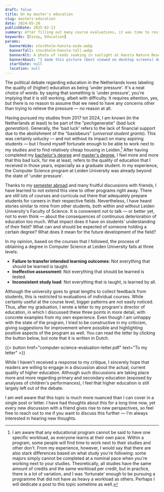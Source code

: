 ```yaml
---
draft: false
title: On my master's education
slug: masters-education
date: 2024-05-20
publishDate: 2025-02-13
summary: After filling out many course evaluations, it was time to review my entire master's programme.
keywords: [Essay, Education]
params:
  bannerWide: stockholm-hansta-wide.webp
  bannerTall: stockholm-hansta-tall.webp
  bannerAlt: A photo of reeds soaking in sunlight at Hansta Nature Reserve, Stockholm
  bannerAbout: "I made this picture (best viewed on desktop screens) during a hike in the Hansta Nature Reserve of Stockholm, when I was there on an exchange. The education at the KTH was quite different from what I was used to in Leiden, and triggered me to think more about the quality of my program."
  startDate: null
  location: null
---
```


The political debate regarding education in the Netherlands loves labeling the quality of (higher) education as being 'under pressure'. It's a neat choice of words: by saying that something is 'under pressure', you're implying that it is still working, albeit with difficulty. It requires attention, yes, but there is no reason to assume that we need to have any concerns other than trying to relieve the pressure &mdash; no reason at all.

Having pursued my studies from 2017 tot 2024, I am known (in the Netherlands at least) to be part of the "pechgeneratie" (_bad luck generation_). Generally, the 'bad luck' refers to the lack of financial support due to the abolishment of the "basisbeurs" (_universal student grants_). This was certainly unlucky &mdash; and not without its impact on many aspiring students &mdash; but I found myself fortunate enough to be able to work next to my studies and to find relatively cheap housing in Leiden.[^1] After having completed my [bachelor's degree](/career/bachelor-astronomy) and [master's degree](/career/master-computer-science), I feel more and more that this bad luck, for me at least, refers to the quality of education that I received in those years, especially as a graduate student. In my experience, the Computer Science program at Leiden University was already beyond the state of 'under pressure'.

Thanks to my [semester abroad](/career/exchange-in-stockholm) and many fruitful discussions with friends, I have learned to not extend this view to other programs right away. There are still lots of courses and curricula out there that adequately prepare students for careers in their respective fields. Nevertheless, I have heard stories similar to mine from other students, both within and without Leiden University's Faculty of Science. It is convenient not to talk &mdash; or better yet, not to even think &mdash; about the consequences of continuous deterioration of education too much. What impact does it have on students' understanding of their field? What can and should be expected of someone holding a certain degree? What does it mean for the future development of the field?

In my opinion, based on the courses that I followed, the process of obtaining a degree in Computer Science at Leiden University fails at three levels:

 - **Failure to transfer intended learning outcomes**: Not everything that should be learned is taught.  
 - **Ineffective assessment**: Not everything that should be learned is tested.  
 - **Inconsistent study load**: Not everything that is taught, is learned by all.

 Although the university goes to great lengths to collect feedback from students, this is restricted to evaluations of individual courses. While certainly useful at the course level, bigger patterns are not easily noticed. Thus, after my graduation, I wrote a letter to my program's director of education, in which I discussed these three points in more detail, with concrete examples from my own experience. Even though I am unhappy with the state of the program, I tried to be constructive in my criticism, giving suggestions for improvement where possible and highlighting positive aspects of the program as well. You can read the letter by clicking the button below, but note that it is written in Dutch. 

{{< button href="computer-science-evaluation-letter.pdf" text="To my letter" >}}

While I haven't received a response to my critique, I sincerely hope that readers are willing to engage in a discussion about the actual, current quality of higher education. Although such discussions are taking place more and more regarding primary and secondary education (exposed by analyses of children's performances), I feel that higher education is still largely left out of the debate.

I am well aware that this topic is much more nuanced than I can cover in a single post or letter. I have had thoughts about this for a long time now, yet every new discussion with a friend gives rise to new perspectives, so feel free to reach out to me if you want to discuss this further &mdash; I'm always interested in hearing new thoughts. 

[^1]: I am aware that any educational program cannot be said to have one specific workload, as everyone learns at their own pace. Within a program, some people will find time to work next to their studies and other don't. From my experience, however, I would say that there are also stark differences based on what study you're following: some majors simply cannot be completed at a nominal pace when you're working next to your studies. Theoretically, all studies have the same amount of credits and the same workload per credit, but in practice, there is a lot of variation, and I was 'fortunate' enough to be pursuing a programme that did not have as heavy a workload as others. Perhaps I will dedicate a post to this topic sometime as well. 


